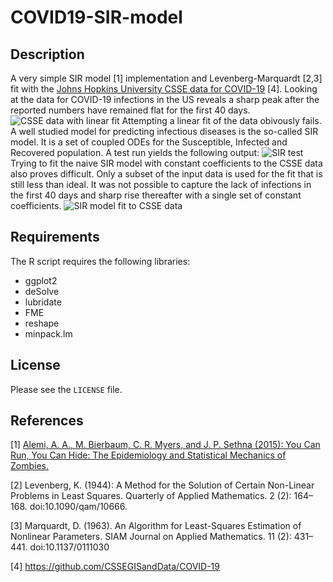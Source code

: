 # COVID19-SIR-model
## Description
A very simple SIR model [1] implementation and Levenberg-Marquardt [2,3] fit with the [Johns Hopkins University CSSE data for COVID-19](https://github.com/CSSEGISandData/COVID-19) [4].
Looking at the data for COVID-19 infections in the US reveals a sharp peak after the reported numbers have remained flat for the first 40 days.
![CSSE data with linear fit](images/Infection_data.png)
Attempting a linear fit of the data obivously fails.
A well studied model for predicting infectious diseases is the so-called SIR model. 
It is a set of coupled ODEs for the Susceptible, Infected and Recovered population. A test run yields the following output:
![SIR test](images/SIR_model_output.png)
Trying to fit the naive SIR model with constant coefficients to the CSSE data also proves difficult. 
Only a subset of the input data is used for the fit that is still less than ideal. It was not possible to capture the lack of infections in the first 40 days and sharp rise thereafter with a single set of constant coefficients.
![SIR model fit to CSSE data](images/SIR_model_fit.png)

## Requirements
The R script requires the following libraries:
* ggplot2
* deSolve
* lubridate
* FME
* reshape
* minpack.lm

## License
Please see the `LICENSE` file.

## References
[1] [Alemi, A. A., M. Bierbaum, C. R. Myers, and J. P. Sethna (2015): You Can Run, You Can Hide: The Epidemiology and Statistical Mechanics of Zombies.](https://arxiv.org/abs/1503.01104)

[2] Levenberg, K. (1944): A Method for the Solution of Certain Non-Linear Problems in Least Squares. Quarterly of Applied Mathematics. 2 (2): 164–168. doi:10.1090/qam/10666.

[3] Marquardt, D. (1963). An Algorithm for Least-Squares Estimation of Nonlinear Parameters. SIAM Journal on Applied Mathematics. 11 (2): 431–441. doi:10.1137/0111030

[4] https://github.com/CSSEGISandData/COVID-19
